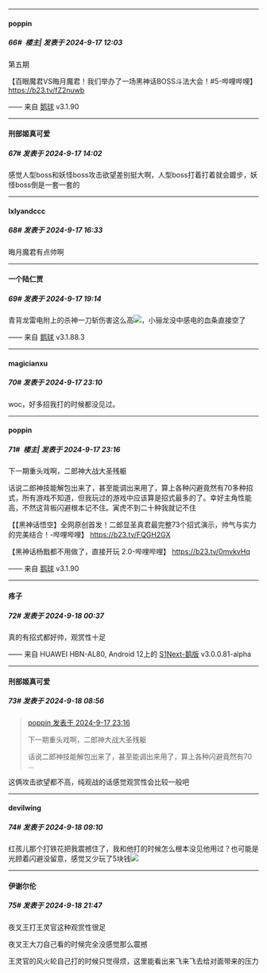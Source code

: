 ﻿
*****

####  poppin  
##### 66#         楼主| 发表于 2024-9-17 12:03

第五期

【百眼魔君VS晦月魔君！我们举办了一场黑神话BOSS斗法大会！#5-哔哩哔哩】 https://b23.tv/fZ2nuwb

—— 来自 [鹅球](https://www.pgyer.com/GcUxKd4w) v3.1.90


*****

####  刑部姬真可爱  
##### 67#       发表于 2024-9-17 14:02

感觉人型boss和妖怪boss攻击欲望差别挺大啊，人型boss打着打着就会踱步，妖怪boss倒是一套一套的


*****

####  lxlyandccc  
##### 68#       发表于 2024-9-17 16:33

晦月魔君有点帅啊


*****

####  一个陆仁贾  
##### 69#       发表于 2024-9-17 19:14

青背龙雷电附上的杀神一刀斩伤害这么高<img src="https://static.saraba1st.com/image/smiley/face2017/112.png" referrerpolicy="no-referrer">，小骊龙没中感电的血条直接空了

—— 来自 [鹅球](https://www.pgyer.com/GcUxKd4w) v3.1.88.3


*****

####  magicianxu  
##### 70#       发表于 2024-9-17 23:10

woc，好多招我打的时候都没见过。

*****

####  poppin  
##### 71#         楼主| 发表于 2024-9-17 23:16

下一期重头戏啊，二郎神大战大圣残躯

话说二郎神技能解包出来了，甚至能调出来用了，算上各种闪避竟然有70多种招式，所有游戏不知道，但我玩过的游戏中应该算是招式最多的了。幸好主角性能高，不然这背板闪避根本记不住。寅虎不到二十种我就记不住

【【黑神话悟空】全网原创首发！二郎显圣真君最完整73个招式演示，帅气与实力的完美结合！-哔哩哔哩】 https://b23.tv/FQGH2GX

【黑神话杨戬都不用做了，直接开玩 2.0-哔哩哔哩】 https://b23.tv/0mvkvHq

—— 来自 [鹅球](https://www.pgyer.com/GcUxKd4w) v3.1.90


*****

####  疼子  
##### 72#       发表于 2024-9-18 00:37

真的有招式都好帅，观赏性十足

—— 来自 HUAWEI HBN-AL80, Android 12上的 [S1Next-鹅版](https://github.com/ykrank/S1-Next/releases) v3.0.0.81-alpha


*****

####  刑部姬真可爱  
##### 73#       发表于 2024-9-18 08:56

<blockquote><a href="httphttps://bbs.saraba1st.com/2b/forum.php?mod=redirect&amp;goto=findpost&amp;pid=66230495&amp;ptid=2196542" target="_blank">poppin 发表于 2024-9-17 23:16</a>

下一期重头戏啊，二郎神大战大圣残躯

话说二郎神技能解包出来了，甚至能调出来用了，算上各种闪避竟然有70 ...</blockquote>
这俩攻击欲望都不高，纯观战的话感觉观赏性会比较一般吧


*****

####  devilwing  
##### 74#       发表于 2024-9-18 09:10

红孩儿那个打铁花把我震撼住了，我和他打的时候怎么根本没见他用过？也可能是光顾着闪避没留意，感觉又少玩了5块钱<img src="https://static.saraba1st.com/image/smiley/face2017/037.png" referrerpolicy="no-referrer">


*****

####  伊谢尔伦  
##### 75#       发表于 2024-9-18 21:47

夜叉王打王灵官这种观赏性很足

夜叉王大刀自己看的时候完全没感觉那么震撼

王灵官的风火轮自己打的时候只觉得烦，这里能看出来飞来飞去给对面带来的压力

